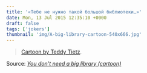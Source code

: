 ```yaml
---
title: '«Тебе не нужно такой большой библиотеки…»'
date: Mon, 13 Jul 2015 12:35:10 +0000
draft: false
tags: ['jokers']
thumbnail: 'img/A-big-library-cartoon-540x666.jpg'
---
```


> [Cartoon by Teddy Tietz](http://ebookfriendly.com/big-library-cartoon/).

Source: _[You don’t need a big library (cartoon)](http://ebookfriendly.com/big-library-cartoon/)_